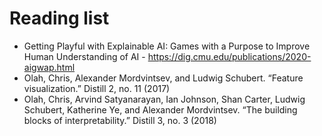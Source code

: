 # Reading list

- Getting Playful with Explainable AI: Games with a Purpose to Improve Human Understanding of AI - https://dig.cmu.edu/publications/2020-aigwap.html
- Olah, Chris, Alexander Mordvintsev, and Ludwig Schubert. “Feature visualization.” Distill 2, no. 11 (2017)
- Olah, Chris, Arvind Satyanarayan, Ian Johnson, Shan Carter, Ludwig Schubert, Katherine Ye, and Alexander Mordvintsev. “The building blocks of interpretability.” Distill 3, no. 3 (2018)
